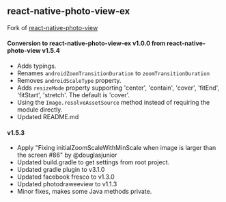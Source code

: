 ## react-native-photo-view-ex

Fork of [react-native-photo-view](https://github.com/alwx/react-native-photo-view)

#### Conversion to react-native-photo-view-ex v1.0.0 from react-native-photo-view v1.5.4
* Adds typings.
* Renames `androidZoomTransitionDuration` to `zoomTransitionDuration`
* Removes `androidScaleType` property.
* Adds `resizeMode` property supporting 'center', 'contain', 'cover', 'fitEnd', 'fitStart', 'stretch'. The default is 'cover'.
* Using the `Image.resolveAssetSource` method instead of requiring the module directly.
* Updated README.md

#### v1.5.3

* Apply "Fixing initialZoomScaleWithMinScale when image is larger than the screen #86" by @douglasjunior
* Updated build.gradle to get settings from root project.
* Updated gradle plugin to v3.1.0
* Updated facebook fresco to v1.3.0
* Updated photodraweeview to v1.1.3
* Minor fixes, makes some Java methods private.
